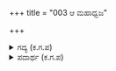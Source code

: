 +++
title = "003 ಆ ಮಹಾಧ್ವಜ"

+++

<details><summary>ಗದ್ಯ (ಕ.ಗ.ಪ) </summary>

3. ಕರ್ಣನ ಆ ಮಹಾಧ್ವಜದ ಕೋಲು ಬಿದ್ದು ಹೋದದ್ದನ್ನು ಅದರಿಂದ ಉಂಟಾದ ಕ್ಷೋಭೆಯನ್ನು ಧೈರ್ಯದ ಸೂರೆಯನ್ನು ನೋಡಿ ಕೌರವನ ಸೈನ್ಯ ಹೆದರಿತು. ಏನೆಂದು ಹೇಳಲಿ ದೊರೆಯೇ, ಸೌಬಲ, ಅಶ್ವತ್ಥಾಮ, ಕೃಪ, ಕೃತವರ್ಮ ಮೊದಲಾದ ಹೆಸರುವಾಸಿ ವೀರರು, ಒಂದು ನಿಮಿಷದಲ್ಲಿ ಹೊಗೆ ಹತ್ತಿದ ಚಿತ್ರದಂತೆ ನಿಂತರು.
</details>

<details><summary>ಪದಾರ್ಥ (ಕ.ಗ.ಪ) </summary>

ಡಾಮರ-ಕ್ಷೋಭೆ, ದಳವುಳ-ಸೂರೆ,
</details>
